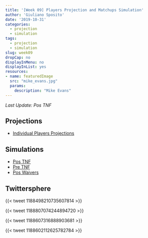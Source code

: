 ```yaml
---
title: '[Week 09] Players Projection and Matchups Simulation'
author: 'Giuliano Sposito'
date: '2019-10-31'
categories:
  - projection
  - simulation
tags:
  - projection
  - simulation
slug: week09
dropCap: no
displayInMenu: no
displayInList: yes
resources:
- name: featuredImage
  src: "mike_evans.jpg"
  params:
    description: "Mike Evans"
---
```


*Last Update: Pos TNF*

<!--more-->

## Projections

- [Individual Players Projections](/reports/ffa_players_projection_week9.html)

## Simulations

- [Pos TNF](/reports/dudes_simulation_week9_posTNF_v3.html)
- [Pre TNF](/reports/dudes_simulation_week9_preTNF_v3.html)
- [Pos Waivers](/reports/dudes_simulation_week9_posWaivers_v3.html)

## Twittersphere

{{< tweet 1188498210735607814 >}}

{{< tweet 1188807074244894720 >}}

{{< tweet 1188607316888903681 >}}

{{< tweet 1188602112625782784 >}}

